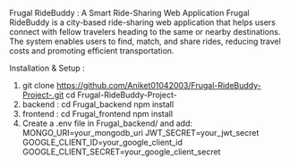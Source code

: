 Frugal RideBuddy : A Smart Ride-Sharing Web Application
Frugal RideBuddy is a city-based ride-sharing web application that helps users connect with fellow travelers heading to the same or nearby destinations. The system enables users to find, match, and share rides, reducing travel costs and promoting efficient transportation.

Installation & Setup : 
1. git clone https://github.com/Aniket01042003/Frugal-RideBuddy-Project-.git
   cd Frugal-RideBuddy-Project-
2. backend : cd Frugal_backend
                npm install
3. frontend : cd Frugal_frontend
                 npm install
4. Create a .env file in Frugal_backend/ and add:
     MONGO_URI=your_mongodb_uri
     JWT_SECRET=your_jwt_secret
     GOOGLE_CLIENT_ID=your_google_client_id
     GOOGLE_CLIENT_SECRET=your_google_client_secret
